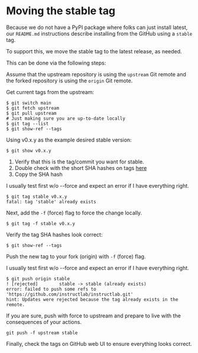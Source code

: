 Moving the stable tag
=====================

Because we do not have a PyPI package where folks can just install latest, our `README.md` instructions describe installing from the GitHub using a `stable` tag.

To support this, we move the stable tag to the latest release, as needed.

This can be done via the following steps:

Assume that the upstream repository is using the `upstream` Git remote and the forked repository is using the `origin` Git remote.

Get current tags from the upstream:

```ShellSession
$ git switch main
$ git fetch upstream
$ git pull upstream
# Just making sure you are up-to-date locally
$ git tag --list
$ git show-ref --tags
```

Using v0.x.y as the example desired stable version:

```ShellSession
$ git show v0.x.y
```

1. Verify that this is the tag/commit you want for stable.
2. Double check with the short SHA hashes on tags [here](https://github.com/instructlab/instructlab/tags)
3. Copy the SHA hash

I usually test first w/o --force and expect an error if I have everything right.

```ShellSession
$ git tag stable v0.x.y
fatal: tag 'stable' already exists
```

Next, add the `-f` (force) flag to force the change locally.

```ShellSession
$ git tag -f stable v0.x.y
```

Verify the tag SHA hashes look correct:

```ShellSession
$ git show-ref --tags
```

Push the new tag to your fork (origin) with `-f` (force) flag.

I usually test first w/o --force and expect an error if I have everything right.

```ShellSession
$ git push origin stable
! [rejected]        stable -> stable (already exists)
error: failed to push some refs to 'https://github.com/instructlab/instructlab.git'
hint: Updates were rejected because the tag already exists in the remote.
```

If you are sure, push with force to upstream and prepare to live with the consequences of your actions.

```ShellSession
git push -f upstream stable
```

Finally, check the tags on GitHub web UI to ensure everything looks correct.
